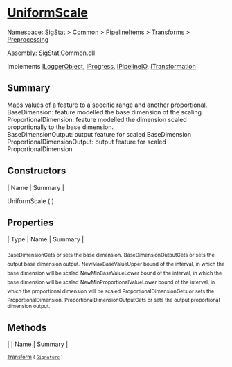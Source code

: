# [UniformScale](./UniformScale.md)

Namespace: [SigStat]() > [Common](./../../../README.md) > [PipelineItems]() > [Transforms]() > [Preprocessing](./README.md)

Assembly: SigStat.Common.dll

Implements [ILoggerObject](./../../../ILoggerObject.md), [IProgress](./../../../Helpers/IProgress.md), [IPipelineIO](./../../../Pipeline/IPipelineIO.md), [ITransformation](./../../../ITransformation.md)

## Summary
Maps values of a feature to a specific range and another proportional.  <br>BaseDimension: feature modelled the base dimension of the scaling. <br>ProportionalDimension: feature modelled the dimension scaled proportionally to the base dimension. <br>BaseDimensionOutput: output feature for scaled BaseDimension<br>ProportionalDimensionOutput: output feature for scaled ProportionalDimension

## Constructors

| Name | Summary | 

UniformScale (  )<sub></sub>


## Properties

| Type | Name | Summary | 

<sub>BaseDimension</sub><sub>Gets or sets the base dimension.</sub>
<sub>BaseDimensionOutput</sub><sub>Gets or sets the output base dimension output.</sub>
<sub>NewMaxBaseValue</sub><sub>Upper bound of the interval, in which the base dimension will be scaled</sub>
<sub>NewMinBaseValue</sub><sub>Lower bound of the interval, in which the base dimension will be scaled</sub>
<sub>NewMinProportionalValue</sub><sub>Lower bound of the interval, in which the proportional dimension will be scaled</sub>
<sub>ProportionalDimension</sub><sub>Gets or sets the ProportionalDimension.</sub>
<sub>ProportionalDimensionOutput</sub><sub>Gets or sets the output proportional dimension output.</sub>


## Methods

|  | Name | Summary | 

<sub>[Transform](./Methods/UniformScale-100663843.md) ( [`Signature`](./../../../Signature.md) )</sub><sub></sub>


